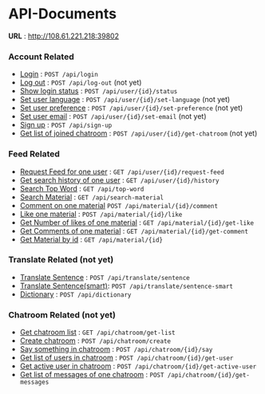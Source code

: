 # API-Documents

**URL** : http://108.61.221.218:39802

### Account Related

* [Login](api/login.md) : `POST /api/login`
* [Log out](api/log-out.md) : `POST /api/log-out` (not yet)
* [Show login status](api/user/{id}/status.md) : `POST /api/user/{id}/status`
* [Set user language](user/{id}/set-language.md) : `POST /api/user/{id}/set-language` (not yet)
* [Set user preference](user/{id}/set-preference.md) : `POST /api/user/{id}/set-preference` (not yet)
* [Set user email](user/{id}/set-email.md) : `POST /api/user/{id}/set-email` (not yet)
* [Sign up](api/sign-up.md) : `POST /api/sign-up`
* [Get list of joined chatroom](api/user/{id}/get-chatroom.md) : `POST /api/user/{id}/get-chatroom` (not yet)

### Feed Related

* [Request Feed for one user](api/user/{id}/request-feed.md) : `GET /api/user/{id}/request-feed`
* [Get search history of one user](api/user/{id}/history.md) : `GET /api/user/{id}/history`
* [Search Top Word](api/top-word.md) : `GET /api/top-word`
* [Search Material](api/search-material.md) : `GET /api/search-material`
* [Comment on one material](api/material/{id}/comment.md) `POST /api/material/{id}/comment`
* [Like one material](api/material/{id}/like.md) : `POST /api/material/{id}/like`
* [Get Number of likes of one material](api/material/{id}/get-like.md) : `GET /api/material/{id}/get-like`
* [Get Comments of one material](api/material/{id}/get-comment.md) : `GET /api/material/{id}/get-comment`
* [Get Material by id](api/material/{id}.md) : `GET /api/material/{id}`

### Translate Related (not yet)

* [Translate Sentence](api/translate/sentence.md) : `POST /api/translate/sentence`
* [Translate Sentence(smart)](api/translate/sentence-smart.md): `POST /api/translate/sentence-smart`
* [Dictionary](api/dictionary.md) : `POST /api/dictionary`

### Chatroom Related (not yet)

* [Get chatroom list](api/chatroom/get-list.md) : `GET /api/chatroom/get-list`
* [Create chatroom](api/chatroom/create.md) : `POST /api/chatroom/create`
* [Say something in chatroom](api/chatroom/{id}/say.md) : `POST /api/chatroom/{id}/say`
* [Get list of users in chatroom](api/chatroom/{id}/get-user.md) : `POST /api/chatroom/{id}/get-user`
* [Get active user in chatroom](api/chatroom/{id}/get-active-user.md) : `POST /api/chatroom/{id}/get-active-user`
* [Get list of messages of one chatroom](api/chatrooom/{id}/get-messages) : `POST /api/chatroom/{id}/get-messages`